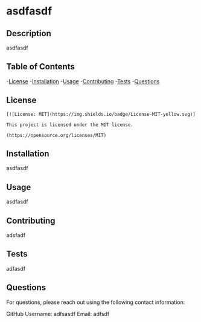 # asdfasdf

## Description
    
asdfasdf
  
## Table of Contents
  
-[License](#license)
-[Installation](#installation)
-[Usage](#usage)
-[Contributing](#contributing)
-[Tests](#tests)
-[Questions](#questions)
  
## License 
    
    [![License: MIT](https://img.shields.io/badge/License-MIT-yellow.svg)]

    This project is licensed under the MIT license.

    (https://opensource.org/licenses/MIT)
  
## Installation
  
asdfasdf
  
## Usage
  
asdfasdf
  
## Contributing
  
adsfadf
  
## Tests
  
adfasdf
  
## Questions
  
For questions, please reach out using the following contact information:
  
GitHub Username: adfsasdf
Email: adfsdf